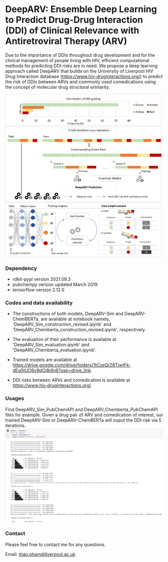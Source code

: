 # DeepARV: Ensemble Deep Learning to Predict Drug-Drug Interaction (DDI) of Clinical Relevance with Antiretroviral Therapy (ARV)

Due to the importance of DDIs throughout drug development and for the clinical management of people living with HIV, efficient computational methods for predicting DDI risks are in need. We propose a deep learning approach called DeepARV that builds on the University of Liverpool HIV Drug Interaction database (https://www.hiv-druginteractions.org/) to predict the risk of DDIs between ARVs and commonly used comedications using the concept of molecular drug structural similarity.

![DeepARV overview](overview_method.png)

### Dependency
- rdkit-pypi version 2021.09.3
- pubchempy version updated March 2019
- tensorflow version 2.12.0

### Codes and data availability
- The constructions of both models, DeepARV-Sim and DeepARV-ChemBERTa, are available at notebook namely, 'DeepARV_Sim_construction_revised.ipynb' and 'DeepARV_Chemberta_construction_revised.ipynb', respectively.

- The evaluation of their performance is available at 'DeepARV_Sim_evaluation.ipynb' and 'DeepARV_Chemberta_evaluation.ipynb'.

- Trained models are available at https://drive.google.com/drive/folders/1tCzeQrZ8TiwtFk-dEg5tUO6v9dOdk6n6?usp=drive_link.

- DDI risks between ARVs and comedication is available at https://www.hiv-druginteractions.org/.

### Usages
Find DeepARV_Sim_PubChemAPI and DeepARV_Chemberta_PubChemAPI files for example. Given a drug pair of ARV and comedication of interest, our trained DeepARV-Sim or DeepARV-ChemBERTa will ouput the DDI risk via 5 iterations. 
![Example](example_output.png)

### Contact
Please feel free to contact me for any questions.

Email: thao.pham@liverpool.ac.uk
